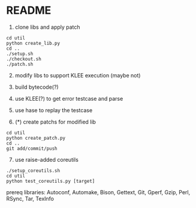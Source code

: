 # README

1. clone libs and apply patch
```
cd util
python create_lib.py
cd ..
./setup.sh
./checkout.sh
./patch.sh
```

2. modify libs to support KLEE execution (maybe not)

3. build bytecode(?)

4. use KLEE(?) to get error testcase and parse

5. use hase to replay the testcase

6. (*) create patchs for modified lib
```
cd util
python create_patch.py
cd ..
git add/commit/push
```

7. use raise-added coreutils
```
./setup_coreutils.sh
cd util
python test_coreutils.py [target]
```

prereq libraries: Autoconf, Automake, Bison, Gettext, Git, Gperf, Gzip, Perl, RSync, Tar, TexInfo
